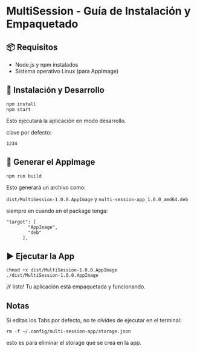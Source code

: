 # MultiSession - Guía de Instalación y Empaquetado

## 📦 Requisitos

- Node.js y npm instalados
- Sistema operativo Linux (para AppImage)

## 🔧 Instalación y Desarrollo

```
npm install
npm start
```

Esto ejecutará la aplicación en modo desarrollo.

clave por defecto:

```
1234
```

## 🚀 Generar el AppImage

```
npm run build
```

Esto generará un archivo como:

`dist/MultiSession-1.0.0.AppImage` y `multi-session-app_1.0.0_amd64.deb`

siempre en cuando en el package tenga:

```
"target": [
        "AppImage",
        "deb"
      ],
```

## ▶️ Ejecutar la App

```
chmod +x dist/MultiSession-1.0.0.AppImage
./dist/MultiSession-1.0.0.AppImage
```

¡Y listo! Tu aplicación está empaquetada y funcionando.

## Notas

Si editas los Tabs por defecto, no te olvides de ejecutar en el terminal:

```
rm -f ~/.config/multi-session-app/storage.json
```

esto es para eliminar el storage que se crea en la app.
